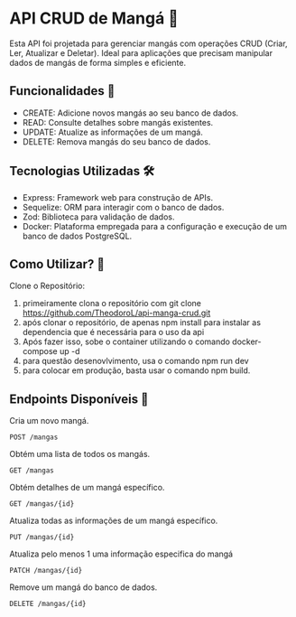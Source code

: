 # API CRUD de Mangá 📖
Esta API foi projetada para gerenciar mangás com operações CRUD (Criar, Ler, Atualizar e Deletar). Ideal para aplicações que precisam manipular dados de mangás de forma simples e eficiente.

## Funcionalidades 🚀
- CREATE: Adicione novos mangás ao seu banco de dados.
- READ: Consulte detalhes sobre mangás existentes.
- UPDATE: Atualize as informações de um mangá.
- DELETE: Remova mangás do seu banco de dados.
## Tecnologias Utilizadas 🛠️
- Express: Framework web para construção de APIs.
- Sequelize: ORM para interagir com o banco de dados.
- Zod: Biblioteca para validação de dados.
- Docker: Plataforma empregada para a configuração e execução de um banco de dados PostgreSQL.

## Como Utilizar? 🚀
Clone o Repositório:


1. primeiramente clona o repositório com git clone https://github.com/TheodoroL/api-manga-crud.git
2. após clonar o repositório, de apenas npm install para instalar as dependencia que é necessária para o uso da api
5. Após fazer isso, sobe o container utilizando o comando docker-compose up -d
4. para questão desenovlvimento, usa o comando npm run dev 
5. para colocar em produção, basta usar o comando npm build.

## Endpoints Disponíveis 📍
Cria um novo mangá.
```http
POST /mangas 
```
Obtém uma lista de todos os mangás.
```
GET /mangas
``` 
Obtém detalhes de um mangá específico.
```http 
GET /mangas/{id}
```
Atualiza todas as informações de um mangá específico.
```http
PUT /mangas/{id}
```
Atualiza pelo menos 1 uma informação especifica do mangá
```http 
PATCH /mangas/{id}
```
Remove um mangá do banco de dados.

```http 
DELETE /mangas/{id}
```
